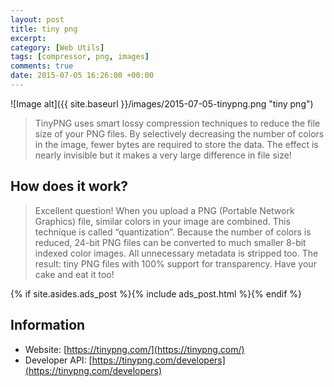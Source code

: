 ```yaml
---
layout: post
title: tiny png
excerpt:
category: [Web Utils]
tags: [compressor, png, images]
comments: true
date: 2015-07-05 16:26:00 +00:00
---
```


![Image alt]({{ site.baseurl }}/images/2015-07-05-tinypng.png "tiny png")

>TinyPNG uses smart lossy compression techniques to reduce the file size of your PNG files. 
By selectively decreasing the number of colors in the image, fewer bytes are required to store 
the data. The effect is nearly invisible but it makes a very large difference in file size!

<!-- more -->

## How does it work?

>Excellent question! When you upload a PNG (Portable Network Graphics) file, similar colors in 
your image are combined. This technique is called “quantization”. Because the number of colors 
is reduced, 24-bit PNG files can be converted to much smaller 8-bit indexed color images. All 
unnecessary metadata is stripped too. The result: tiny PNG files with 100% support for transparency. 
Have your cake and eat it too!

{% if site.asides.ads_post    %}{% include ads_post.html      %}{% endif %}

## Information

- Website: [https://tinypng.com/](https://tinypng.com/)
- Developer API: [https://tinypng.com/developers](https://tinypng.com/developers)
